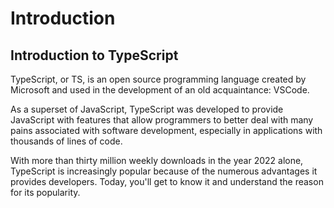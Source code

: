# Introduction

## Introduction to TypeScript

TypeScript, or TS, is an open source programming language created by Microsoft and used in the development of an old acquaintance: VSCode.

As a superset of JavaScript, TypeScript was developed to provide JavaScript with features that allow programmers to better deal with many pains associated with software development, especially in applications with thousands of lines of code.

With more than thirty million weekly downloads in the year 2022 alone, TypeScript is increasingly popular because of the numerous advantages it provides developers. Today, you'll get to know it and understand the reason for its popularity.